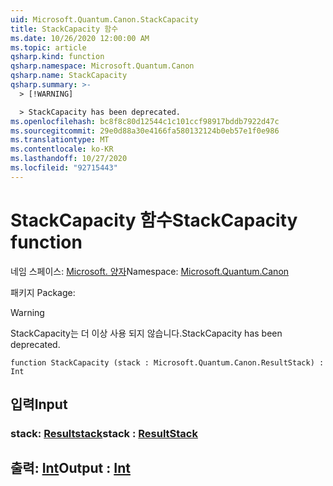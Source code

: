 ```yaml
---
uid: Microsoft.Quantum.Canon.StackCapacity
title: StackCapacity 함수
ms.date: 10/26/2020 12:00:00 AM
ms.topic: article
qsharp.kind: function
qsharp.namespace: Microsoft.Quantum.Canon
qsharp.name: StackCapacity
qsharp.summary: >-
  > [!WARNING]

  > StackCapacity has been deprecated.
ms.openlocfilehash: bc8f8c80d12544c1c101ccf98917bddb7922d47c
ms.sourcegitcommit: 29e0d88a30e4166fa580132124b0eb57e1f0e986
ms.translationtype: MT
ms.contentlocale: ko-KR
ms.lasthandoff: 10/27/2020
ms.locfileid: "92715443"
---
```

# <a name="stackcapacity-function"></a><span data-ttu-id="c4eb5-102">StackCapacity 함수</span><span class="sxs-lookup"><span data-stu-id="c4eb5-102">StackCapacity function</span></span>

<span data-ttu-id="c4eb5-103">네임 스페이스: [Microsoft. 양자](xref:Microsoft.Quantum.Canon)</span><span class="sxs-lookup"><span data-stu-id="c4eb5-103">Namespace: [Microsoft.Quantum.Canon](xref:Microsoft.Quantum.Canon)</span></span>

<span data-ttu-id="c4eb5-104">패키지 [](https://nuget.org/packages/)</span><span class="sxs-lookup"><span data-stu-id="c4eb5-104">Package: [](https://nuget.org/packages/)</span></span>


> [!WARNING]
> <span data-ttu-id="c4eb5-105">StackCapacity는 더 이상 사용 되지 않습니다.</span><span class="sxs-lookup"><span data-stu-id="c4eb5-105">StackCapacity has been deprecated.</span></span>



```qsharp
function StackCapacity (stack : Microsoft.Quantum.Canon.ResultStack) : Int
```


## <a name="input"></a><span data-ttu-id="c4eb5-106">입력</span><span class="sxs-lookup"><span data-stu-id="c4eb5-106">Input</span></span>

### <a name="stack--resultstack"></a><span data-ttu-id="c4eb5-107">stack: [Resultstack](xref:Microsoft.Quantum.Canon.ResultStack)</span><span class="sxs-lookup"><span data-stu-id="c4eb5-107">stack : [ResultStack](xref:Microsoft.Quantum.Canon.ResultStack)</span></span>





## <a name="output--int"></a><span data-ttu-id="c4eb5-108">출력: [Int](xref:microsoft.quantum.lang-ref.int)</span><span class="sxs-lookup"><span data-stu-id="c4eb5-108">Output : [Int](xref:microsoft.quantum.lang-ref.int)</span></span>

